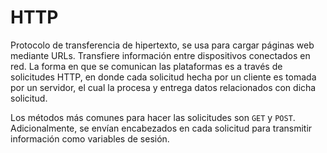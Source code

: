 # HTTP

Protocolo de transferencia de hipertexto, se usa para cargar páginas web mediante URLs. Transfiere información entre dispositivos conectados en red. La forma en que se comunican las plataformas es a través de solicitudes HTTP, en donde cada solicitud hecha por un cliente es tomada por un servidor, el cual la procesa y entrega datos relacionados con dicha solicitud.

Los métodos más comunes para hacer las solicitudes son `GET` y `POST`. Adicionalmente, se envían encabezados en cada solicitud para transmitir información como variables de sesión.
